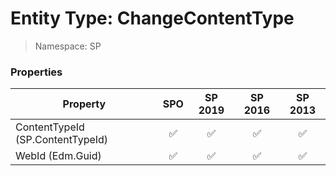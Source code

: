 # Entity Type: ChangeContentType

> Namespace: SP

### Properties

Property | SPO | SP 2019 | SP 2016 | SP 2013
----------|:---:|:-------:|:-------:|:-------:
ContentTypeId (SP.ContentTypeId) | ✅ | ✅ | ✅ | ✅
WebId (Edm.Guid) | ✅ | ✅ | ✅ | ✅